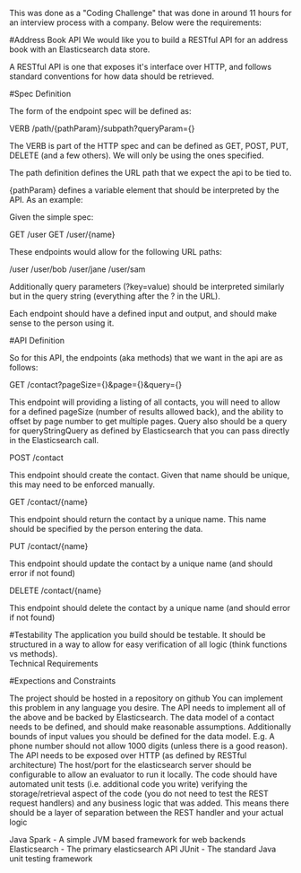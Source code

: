 This was done as a "Coding Challenge" that was done in around 11 hours for an interview process with a company.
Below were the requirements:

#Address Book API
We would like you to build a RESTful API for an address book with an Elasticsearch data store.  

A RESTful API is one that exposes it's interface over HTTP, and follows standard conventions for how data should be retrieved.

#Spec Definition

The form of the endpoint spec will be defined as:

VERB /path/{pathParam}/subpath?queryParam={}

The VERB is part of the HTTP spec and can be defined as GET, POST, PUT, DELETE (and a few others).  We will only be using the ones specified.

The path definition defines the URL path that we expect the api to be tied to.  

{pathParam} defines a variable element that should be interpreted by the API.  As an example:

Given the simple spec:

GET /user
GET /user/{name}

These endpoints would allow for the following URL paths:

/user
/user/bob
/user/jane
/user/sam

Additionally query parameters (?key=value) should be interpreted similarly but in the query string (everything after the ? in the URL).

Each endpoint should have a defined input and output, and should make sense to the person using it.



#API Definition

So for this API, the endpoints (aka methods) that we want in the api are as follows:

GET /contact?pageSize={}&page={}&query={}

This endpoint will providing a listing of all contacts, you will need to allow for a defined pageSize (number of results allowed back), and the ability to offset by page number to get multiple pages. Query also should be a query for queryStringQuery as defined by Elasticsearch that you can pass directly in the Elasticsearch call.

POST /contact

This endpoint should create the contact.  Given that name should be unique, this may need to be enforced manually.  

GET /contact/{name}

This endpoint should return the contact by a unique name. This name should be specified by the person entering the data.  

PUT /contact/{name}

This endpoint should update the contact by a unique name (and should error if not found)

DELETE /contact/{name}

This endpoint should delete the contact by a unique name (and should error if not found)

#Testability
The application you build should be testable.  It should be structured in a way to allow for easy verification of all logic (think functions vs methods).  
Technical Requirements

#Expections and Constraints

The project should be hosted in a repository on github
You can implement this problem in any language you desire.
The API needs to implement all of the above and be backed by Elasticsearch. 
The data model of a contact needs to be defined, and should make reasonable assumptions.  Additionally bounds of input values you should be defined for the data model.  E.g. A phone number should not allow 1000 digits (unless there is a good reason).
The API needs to be exposed over HTTP (as defined by RESTful architecture)
The host/port for the elasticsearch server should be configurable to allow an evaluator to run it locally.
The code should have automated unit tests (i.e. additional code you write) verifying the storage/retrieval aspect of the code (you do not need to test the REST request handlers) and any business logic that was added.  This means there should be a layer of separation between the REST handler and your actual logic


Java 
Spark - A simple JVM based framework for web backends
Elasticsearch - The primary elasticsearch API
JUnit - The standard Java unit testing framework






